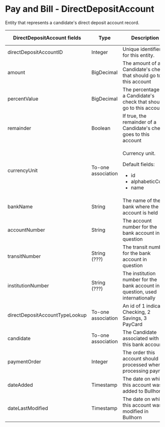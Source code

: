 # Pay and Bill - DirectDepositAccount

Entity that represents a candidate's direct deposit account record.


<table>
    <colgroup>
        <col width="20%" />
        <col width="20%" />
        <col width="20%" />
        <col width="20%" />
        <col width="20%" />
    </colgroup>
    <thead>
        <tr class="header">
            <th>DirectDepositAccount fields</th>
            <th>Type</th>
            <th>Description</th>
            <th>Not null</th>
            <th>Read-only</th>
        </tr>
    </thead>
    <tbody>
        <tr class="even">
            <td>directDepositAccountID</td>
            <td>Integer</td>
            <td>Unique identifier for this entity.</td>
            <td>X</td>
            <td>X</td>
        </tr>
        <tr class="odd">
            <td>amount</td>
            <td>BigDecimal</td>
            <td>The amount of a Candidate's check that should go to this account</td>
            <td></td>
            <td></td>
        </tr>
        <tr class="even">
            <td>percentValue</td>
            <td>BigDecimal</td>
            <td>The percentage of a Candidate's check that should go to this account</td>
            <td></td>
            <td></td>
        </tr>
        <tr class="odd">
            <td>remainder</td>
            <td>Boolean</td>
            <td>If true, the remainder of a Candidate's check goes to this account</td>
            <td>X</td>
            <td></td>
        </tr>
        <tr class="even">
            <td>currencyUnit</td>
            <td>To-one association</td>
            <td>
                <p>Currency unit.</p>
                <p>Default fields:</p>
                <ul>
                <li>id</li>
                <li>alphabeticCode</li>
                <li>name</li>
                </ul>
            </td>
            <td>X</td>
            <td></td>
        </tr>
        <tr class="odd">
            <td>bankName</td>
            <td>String</td>
            <td>The name of the bank where the account is held</td>
            <td></td>
            <td></td>
        </tr>
        <tr class="even">
            <td>accountNumber</td>
            <td>String</td>
            <td>The account number for the bank account in question</td>
            <td></td>
            <td></td>
        </tr>
        <tr class="odd">
            <td>transitNumber</td>
            <td>String (???)</td>
            <td>The transit number for the bank account in question</td>
            <td></td>
            <td></td>
        </tr>
        <tr class="even">
            <td>institutionNumber</td>
            <td>String (???)</td>
            <td>The institution number for the bank account in question, used internationally</td>
            <td></td>
            <td></td>
        </tr>
        <tr class="odd">
            <td>directDepositAccountTypeLookup</td>
            <td>To-one association</td>
            <td>An id of 1 indicates Checking, 2 Savings, 3 PayCard</td>
            <td>X</td>
            <td></td>
        </tr>
        <tr class="even">
            <td>candidate</td>
            <td>To-one association</td>
            <td>The Candidate associated with this bank account</td>
            <td>X</td>
            <td></td>
        </tr>
        <tr class="odd">
            <td>paymentOrder</td>
            <td>Integer</td>
            <td>The order this account should be processed when processing payroll</td>
            <td>X</td>
            <td></td>
        </tr>
        <tr class="even">
            <td>dateAdded</td>
            <td>Timestamp</td>
            <td>The date on which this account was added to Bullhorn</td>
            <td>X</td>
            <td>X</td>
        </tr>
        <tr class="even">
            <td>dateLastModified</td>
            <td>Timestamp</td>
            <td>The date on which this account was modified in Bullhorn</td>
            <td>X</td>
            <td>X</td>
        </tr>
    </tbody>
</table>


     
        
